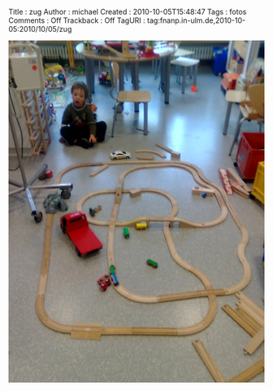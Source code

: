 Title     : zug
Author    : michael
Created   : 2010-10-05T15:48:47
Tags      : fotos
Comments  : Off
Trackback : Off
TagURI    : tag:fnanp.in-ulm.de,2010-10-05:2010/10/05/zug

![zug](Image0142.jpg)
